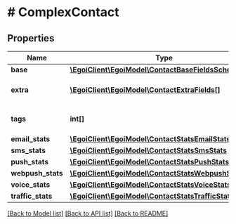 # # ComplexContact

## Properties

Name | Type | Description | Notes
------------ | ------------- | ------------- | -------------
**base** | [**\EgoiClient\EgoiModel\ContactBaseFieldsSchemaBase**](ContactBaseFieldsSchemaBase.md) |  | [optional]
**extra** | [**\EgoiClient\EgoiModel\ContactExtraFields[]**](ContactExtraFields.md) | Array of the contact&#39;s extra fields | [optional]
**tags** | **int[]** | Array of tags for this contact | [optional] [readonly]
**email_stats** | [**\EgoiClient\EgoiModel\ContactStatsEmailStats**](ContactStatsEmailStats.md) |  | [optional]
**sms_stats** | [**\EgoiClient\EgoiModel\ContactStatsSmsStats**](ContactStatsSmsStats.md) |  | [optional]
**push_stats** | [**\EgoiClient\EgoiModel\ContactStatsPushStats**](ContactStatsPushStats.md) |  | [optional]
**webpush_stats** | [**\EgoiClient\EgoiModel\ContactStatsWebpushStats**](ContactStatsWebpushStats.md) |  | [optional]
**voice_stats** | [**\EgoiClient\EgoiModel\ContactStatsVoiceStats**](ContactStatsVoiceStats.md) |  | [optional]
**traffic_stats** | [**\EgoiClient\EgoiModel\ContactStatsTrafficStats**](ContactStatsTrafficStats.md) |  | [optional]

[[Back to Model list]](../../README.md#models) [[Back to API list]](../../README.md#endpoints) [[Back to README]](../../README.md)
